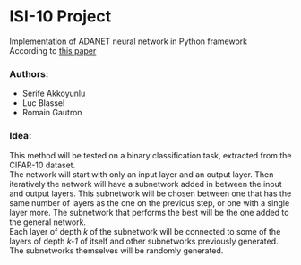 # ISI-10 Project
Implementation of ADANET neural network in Python framework  
According to [this paper](https://arxiv.org/pdf/1607.01097.pdf)  

### Authors:
* Serife Akkoyunlu
* Luc Blassel
* Romain Gautron

### Idea:
This method will be tested on a binary classification task, extracted from the CIFAR-10 dataset.  
The network will start with only an input layer and an output layer. Then iteratively the network will have a subnetwork added in between the inout and output layers. This subnetwork will be chosen between one that has the same number of layers as the one on the previous step, or one with a single layer more. The subnetwork that performs the best will be the one added to the general network.  
Each layer of depth _k_ of the subnetwork will be connected to some of the layers of depth _k-1_ of itself and other subnetworks previously generated.  
The subnetworks themselves will be randomly generated. 
